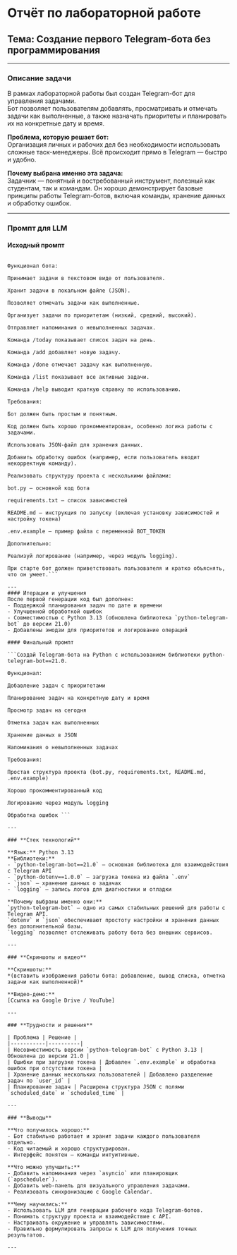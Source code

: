 # Отчёт по лабораторной работе  
## Тема: Создание первого Telegram-бота без программирования  

---

### **Описание задачи**

В рамках лабораторной работы был создан Telegram-бот для управления задачами.  
Бот позволяет пользователям добавлять, просматривать и отмечать задачи как выполненные, а также назначать приоритеты и планировать их на конкретные дату и время.

**Проблема, которую решает бот:**  
Организация личных и рабочих дел без необходимости использовать сложные таск-менеджеры. Всё происходит прямо в Telegram — быстро и удобно.

**Почему выбрана именно эта задача:**  
Задачник — понятный и востребованный инструмент, полезный как студентам, так и командам. Он хорошо демонстрирует базовые принципы работы Telegram-ботов, включая команды, хранение данных и обработку ошибок.

---

### **Промпт для LLM**

#### Исходный промпт

```Создай Telegram-бота на Python с использованием библиотеки python-telegram-bot.

Функционал бота:

Принимает задачи в текстовом виде от пользователя.

Хранит задачи в локальном файле (JSON).

Позволяет отмечать задачи как выполненные.

Организует задачи по приоритетам (низкий, средний, высокий).

Отправляет напоминания о невыполненных задачах.

Команда /today показывает список задач на день.

Команда /add добавляет новую задачу.

Команда /done отмечает задачу как выполненную.

Команда /list показывает все активные задачи.

Команда /help выводит краткую справку по использованию.

Требования:

Бот должен быть простым и понятным.

Код должен быть хорошо прокомментирован, особенно логика работы с задачами.

Использовать JSON-файл для хранения данных.

Добавить обработку ошибок (например, если пользователь вводит некорректную команду).

Реализовать структуру проекта с несколькими файлами:

bot.py — основной код бота

requirements.txt — список зависимостей

README.md — инструкция по запуску (включая установку зависимостей и настройку токена)

.env.example — пример файла с переменной BOT_TOKEN

Дополнительно:

Реализуй логирование (например, через модуль logging).

При старте бот должен приветствовать пользователя и кратко объяснять, что он умеет.```

---
#### Итерации и улучшения
После первой генерации код был дополнен:
- Поддержкой планирования задач по дате и времени  
- Улучшенной обработкой ошибок  
- Совместимостью с Python 3.13 (обновлена библиотека `python-telegram-bot` до версии 21.0)  
- Добавлены эмодзи для приоритетов и логирование операций

#### Финальный промпт

```Создай Telegram-бота на Python с использованием библиотеки python-telegram-bot==21.0.

Функционал:

Добавление задач с приоритетами

Планирование задач на конкретную дату и время

Просмотр задач на сегодня

Отметка задач как выполненных

Хранение данных в JSON

Напоминания о невыполненных задачах

Требования:

Простая структура проекта (bot.py, requirements.txt, README.md, .env.example)

Хорошо прокомментированный код

Логирование через модуль logging

Обработка ошибок ```

---

### **Стек технологий**

**Язык:** Python 3.13  
**Библиотеки:**
- `python-telegram-bot==21.0` — основная библиотека для взаимодействия с Telegram API  
- `python-dotenv==1.0.0` — загрузка токена из файла `.env`  
- `json` — хранение данных о задачах  
- `logging` — запись логов для диагностики и отладки  

**Почему выбраны именно они:**  
`python-telegram-bot` — одно из самых стабильных решений для работы с Telegram API.  
`dotenv` и `json` обеспечивают простоту настройки и хранения данных без дополнительной базы.  
`logging` позволяет отслеживать работу бота без внешних сервисов.

---

### **Скриншоты и видео**

**Скриншоты:**  
*(вставить изображения работы бота: добавление, вывод списка, отметка задачи как выполненной)*

**Видео-демо:**  
[Ссылка на Google Drive / YouTube]

---

### **Трудности и решения**

| Проблема | Решение |
|-----------|----------|
| Несовместимость версии `python-telegram-bot` с Python 3.13 | Обновлена до версии 21.0 |
| Ошибки при загрузке токена | Добавлен `.env.example` и обработка ошибок при отсутствии токена |
| Хранение данных нескольких пользователей | Добавлено разделение задач по `user_id` |
| Планирование задач | Расширена структура JSON с полями `scheduled_date` и `scheduled_time` |

---

### **Выводы**

**Что получилось хорошо:**  
- Бот стабильно работает и хранит задачи каждого пользователя отдельно.  
- Код читаемый и хорошо структурирован.  
- Интерфейс понятен — команды интуитивные.

**Что можно улучшить:**  
- Добавить напоминания через `asyncio` или планировщик (`apscheduler`).  
- Добавить web-панель для визуального управления задачами.  
- Реализовать синхронизацию с Google Calendar.

**Чему научились:**  
- Использовать LLM для генерации рабочего кода Telegram-ботов.  
- Понимать структуру проекта и взаимодействие с API.  
- Настраивать окружение и управлять зависимостями.  
- Правильно формулировать запросы к LLM для получения точных результатов.

---
